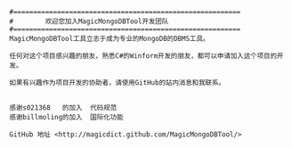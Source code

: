 ﻿    #=========================================================
    #        欢迎您加入MagicMongoDBTool开发团队
    #=========================================================
    MagicMongoDBTool工具立志于成为专业的MongoDB的DBMS工具。

    任何对这个项目感兴趣的朋友，熟悉C#的Winform开发的朋友，都可以申请加入这个项目的开发。	

    如果有兴趣作为项目开发的协助者，请使用GitHub的站内消息和我联系。
    

    感谢s021368   的加入  代码规范
    感谢billmoling的加入  国际化功能

    GitHub 地址 <http://magicdict.github.com/MagicMongoDBTool/>
